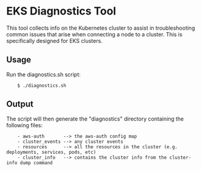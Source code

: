 # EKS Diagnostics Tool

This tool collects info on the Kubernetes cluster to assist in troubleshooting common issues that arise when connecting a node to a cluster. This is specifically designed for EKS clusters.

## Usage
Run the diagnostics.sh script:
   
        $ ./diagnostics.sh
        
## Output
The script will then generate the "diagnostics" directory containing the following files:

        - aws-auth       --> the aws-auth config map
        - cluster_events --> any cluster events
        - resources      --> all the resources in the cluster (e.g. deployments, services, pods, etc)
        - cluster_info   --> contains the cluster info from the cluster-info dump command
        
